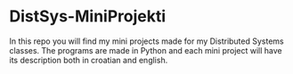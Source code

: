 # DistSys-MiniProjekti
In this repo you will find my mini projects made for my Distributed Systems classes.
The programs are made in Python and each mini project will have its description both in croatian and english.
